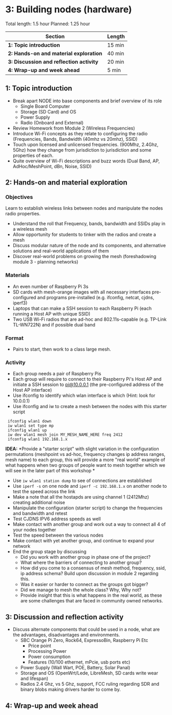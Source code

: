 # 3: Building nodes (hardware)

Total length:  1.5 hour
Planned:      1.25 hour

| **Section**                                        | **Length** |
|----------------------------------------------------|------------|
| **1: Topic introduction**                          | 15 min     |
| **2: Hands-on and material exploration**           | 40 min     |
| **3: Discussion and reflection activity**          | 20 min     |
| **4: Wrap-up and week ahead**                      | 5 min      |

## 1: Topic introduction

* Break apart NODE into base components and brief overview of its role
  * Single Board Computer
  * Storage (SD Card) and OS
  * Power Supply
  * Radio (Onboard and External)
* Review Homework from Module 2 (Wireless Frequencies)
* Introduce Wi-Fi concepts as they relate to configuring the radio (Frequencies, Bands, Bandwidth  (40mhz vs 20mhz), SSID)
* Touch upon licensed and unlicensed frequencies. (900Mhz, 2.4Ghz, 5Ghz) how they change from jurisdiction  to jurisdiction and some properties of each.
* Quite overview of Wi-Fi descriptions and buzz words (Dual Band, AP, AdHoc/MeshPoint, dBn, Noise, SSID)

## 2: Hands-on and material exploration

### Objectives

Learn to establish wireless links between nodes and manipulate the nodes radio properties.
  * Understand the roll that Frequency, bands, bandwidth and SSIDs play in a wireless mesh
  * Allow opportunity for students to tinker with the radios and create a mesh
  * Discuss modular nature of the node and its components, and alternative solutions and real-world applications of them
  * Discover real-world problems on growing the mesh (foreshadowing module 3 - planning networks)
  
### Materials

* An even number of Raspberry Pi 3s
* SD cards with mesh-orange images with all necessary interfaces pre-configured and programs pre-installed (e.g. ifconfig, netcat, cjdns, iperf3)
* Laptops that can make a SSH session to each Raspberry Pi (each running a Host AP with unique SSID) 
* Two USB Wi-Fi radios that are ad-hoc and 802.11s-capable (e.g. TP-Link TL-WN722N) and if possible dual band

### Format

* Pairs to start, then work to a class large mesh.

### Activity

* Each group needs a pair of Raspberry Pis
* Each group will require to connect to their Raspberry Pi's Host AP and initiate a SSH session to pi@10.0.0.1 (the pre-configured address of the Host AP interface)
* Use ifconfig to identify which wlan interface is which (Hint: look for 10.0.0.1)
* Use ifconfig and iw to create a mesh between the nodes with this starter script

 ```
  ifconfig wlan1 down
  iw wlan1 set type mp
  ifconfig wlan1 up
  iw dev wlan1 mesh join MY_MESH_NAME_HERE freq 2412
  ifconfig wlan1 192.168.1.x
```

**IDEA:** *Provide a "starter script" with slight variation in the configuration permutations (meshpoint vs ad-hoc, frequency changes ip address ranges, mesh name) to each group, this will provide a more "real world" example of what happens when two groups of people want to mesh together which we will see in the later part of this workshop *

* Use ```iw wlan1 station dump``` to see of connections are established
* Use ```iperf -s``` on one node and ```iperf -c 192.168.1.x``` on another node to test the speed across the link
* Make a note that all the hostapds are using channel 1 (2412Mhz) creating additional noise
* Manipulate the configuration (starter script) to change the frequencies and bandwidth and retest
* Test CJDNS IPV6 address speeds as well
* Make contact with another group and work out a way to connect all 4 of your nodes together
* Test the speed between the various nodes
* Make contact with yet another group, and continue to expand your network
* End the group stage by discussing
  * Did you work with another group in phase one of the project?
  * What where the barriers of connecting to another group?
  * How did you come to a consensus of mesh method, frequency, ssid, ip address schema? Build upon discussion in module 2 regarding this.
  * Was it easier or harder to connect as the groups got bigger?
  * Did we manage to mesh the whole class? Why, Why not?
  * Provide insight that this is what happens in the real world, as these are some challenges that are faced in community owned networks.

## 3: Discussion and reflection activity

* Discuss alternate components  that could be used in a node, what are the advantages, disadvantages and environments.
  * SBC Orange Pi Zero, Rock64, ExpressoBin, Raspberry  Pi Etc
    * Price point
    * Processing Power
    * Power consumption
    * Features (10/100 ethernet, mPcie, usb ports etc)
  * Power Supply (Wall Wart, POE, Battery, Solar Panal)
  * Storage and OS (OpenWrt/Lede, LibreMesh, SD cards write wear and lifespan)
  * Radios 2.4 Ghz, vs 5 Ghz, support, FCC ruling  regarding SDR and binary blobs making drivers harder to come by.
  
## 4: Wrap-up and week ahead


